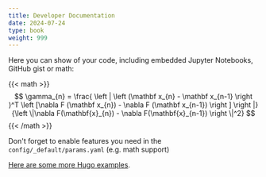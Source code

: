```yaml
---
title: Developer Documentation
date: 2024-07-24
type: book
weight: 999
---    
```


Here you can show of your code, including embedded Jupyter Notebooks, GitHub gist or math:

{{< math >}}
$$
\gamma_{n} = \frac{ \left | \left (\mathbf x_{n} - \mathbf x_{n-1} \right )^T \left [\nabla F (\mathbf x_{n}) - \nabla F (\mathbf x_{n-1}) \right ] \right |}{\left \|\nabla F(\mathbf{x}_{n}) - \nabla F(\mathbf{x}_{n-1}) \right \|^2}
$$
{{< /math >}}

Don't forget to enable features you need in the `config/_default/params.yaml` (e.g. math support)

[Here are some more Hugo examples](hugo).